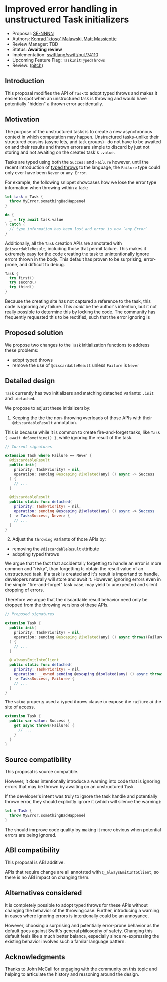 # Improved error handling in unstructured Task initializers

* Proposal: [SE-NNNN](0NNN-unstructured-task-error-handling.md)
* Authors: [Konrad 'ktoso' Malawski](https://github.com/ktoso), [Matt Massicotte](https://github.com/mattmassicotte)
* Review Manager: TBD
* Status: **Awaiting review**
* Implementation: [swiftlang/swift/pull/74110](https://github.com/swiftlang/swift/pull/74110)
* Upcoming Feature Flag: `TaskInitTypedThrows`
* Review: ([pitch](https://forums.swift.org/t/pitch-non-discardable-throwing-tasks/74138))

## Introduction

This proposal modifies the API of `Task` to adopt typed throws and makes it easier 
to spot when an unstructured task is throwing and would have potentially "hidden" a thrown error accidentally.

## Motivation

The purpose of the unstructured tasks is to create a new asynchronous context in which computation may happen.
Unstructured tasks–unlike their structured cousins (async lets, and task groups)– do not have to be awaited on 
and their results and thrown errors are simple to discard by just not storing and not awaiting on the created task's `.value`.

Tasks are typed using both the `Success` and `Failure` however, until the recent introduction
of [typed throws][] to the language, the `Failure` type could only ever have been `Never` or `any Error`.

For example, the following snippet showcases how we lose the error type information when throwing within a task:

```swift
let task = Task {
  throw MyError.somethingBadHappened
}

do {
  _ = try await task.value
} catch {
  // type information has been lost and error is now `any Error`
}
```

Additionally, all the `Task` creation APIs are annotated with
`@discardableResult`, including those that permit failure.
This makes it extremely easy for the code creating the task to
unintentionally ignore errors thrown in the body.
This default has proven to be surprising, error-prone, and difficult to debug.

```swift
Task {
  try first()
  try second()
  try third()
}
```

Because the creating site has not captured a reference to the task,
this code is ignoring any failure. This *could* be the author's intention,
but it not really possible to determine this by looking the code. The community has frequently 
requested this to be rectified, such that the error ignoring is 

[typed throws]: https://github.com/swiftlang/swift-evolution/blob/main/proposals/0413-typed-throws.md

## Proposed solution

We propose two changes to the `Task` initialization functions to address these problems:

- adopt typed throws
- remove the use of `@discardableResult` unless `Failure` is `Never`

## Detailed design

`Task` currently has two initializers and matching detached variants: `.init` and `.detached`.

We propose to adjust these initializers by:

1) Keeping the the the non-throwing overloads of those APIs with their `@discardableResult` annotation.

This is because while it is common to create fire-and-forget tasks, like `Task { await doSomething() }`, 
while ignoring the result of the task.

```swift
// Current signatures

extension Task where Failure == Never {
  @discardableResult
  public init(
    priority: TaskPriority? = nil,
    operation: sending @escaping @isolated(any) () async -> Success
  ) {
    // ...
  }

  @discardableResult
  public static func detached(
    priority: TaskPriority? = nil,
    operation: sending @escaping @isolated(any) () async -> Success
  ) -> Task<Success, Never> {
    // ...
  }
}
```

2) Adjust the `throwing` variants of those APIs by:

- removing the `@discardableResult` attribute
- adopting typed throws

We argue that the fact that accidentally forgetting to handle an error is more common and "risky",
than forgetting to obtain the result value of an unstructured task. If a task is created and it's 
result is importand to handle, developers naturally will store and await it. However, ignoring errors
even in the simple "fire-and-forget" task case, may yield to unexpected and silent dropping of errors.

Therefore we argue that the discardable result behavior need only be dropped from the throwing versions of these APIs.

```swift
// Proposed signatures

extension Task {
  public init(
    priority: TaskPriority? = nil,
    operation: sending @escaping @isolated(any) () async throws(Failure) -> Success
  ) {
    // ...
  }

  @_alwaysEmitIntoClient
  public static func detached(
    priority: TaskPriority? = nil,
    operation: __owned sending @escaping @isolated(any) () async throws(Failure) -> Success
  ) -> Task<Success, Failure> {
    // ...
  }
}
```

The `value` property used a typed throws clause to expose the `Failure` at
the site of access.

```swift
extension Task {
  public var value: Success {
    get async throws(Failure) {
      // ...
    }
  }
}
```

## Source compatibility

This proposal is source compatible.

However, it does intentionally introduce a warning into code that is
ignoring errors that may be thrown by awaiting on an unstructured `Task`.

If the developer's intent was truly to ignore the task handle and potentially thrown error,
they should explicitly ignore it (which will silence the warning):


```swift
let = Task {
  throw MyError.somethingBadHappened
}
```

The should imrprove code quality by making it more obvious when potential errors are being ignored.

## ABI compatibility

This proposal is ABI additive.

APIs that require change are all annotated with `@_alwaysEmitIntoClient`,
so there is no ABI impact on changing them.

## Alternatives considered

It is completely possible to adopt typed throws for these APIs without
changing the behavior of the throwing case.
Further, introducing a warning in cases where ignoring errors is intentionally
could be an annoyance.

However, choosing a surprising and potentially error-prone behavior as the
default goes against Swift's general philosophy of safety.
Changing this default feels like a much better balance, especially since
re-expressing the existing behavior involves such a familar language pattern.

## Acknowledgments

Thanks to John McCall for engaging with the community on this topic and helping
to articulate the history and reasoning around the design.
